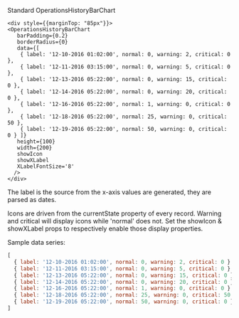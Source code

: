 Standard OperationsHistoryBarChart

    <div style={{marginTop: "85px"}}>
    <OperationsHistoryBarChart
       barPadding={0.2}
       borderRadius={0}
       data={[ 
        { label: '12-10-2016 01:02:00', normal: 0, warning: 2, critical: 0 },
        { label: '12-11-2016 03:15:00', normal: 0, warning: 5, critical: 0 },
        { label: '12-13-2016 05:22:00', normal: 0, warning: 15, critical: 0 },
        { label: '12-14-2016 05:22:00', normal: 0, warning: 20, critical: 0 },
        { label: '12-16-2016 05:22:00', normal: 1, warning: 0, critical: 0 },
        { label: '12-18-2016 05:22:00', normal: 25, warning: 0, critical: 50 },
        { label: '12-19-2016 05:22:00', normal: 50, warning: 0, critical: 0 } ]}
       height={100}
       width={200}
       showIcon
       showXLabel
       XLabelFontSize='8'
      />
    </div>

The label is the source from the x-axis values are generated, they are parsed as dates.

Icons are driven from the currentState property of every record.  Warning and critical will display icons while 'normal' does not. Set the showIcon & showXLabel props to respectively enable those display properties.

Sample data series:

```javascript
[
  { label: '12-10-2016 01:02:00', normal: 0, warning: 2, critical: 0 },
  { label: '12-11-2016 03:15:00', normal: 0, warning: 5, critical: 0 },
  { label: '12-13-2016 05:22:00', normal: 0, warning: 15, critical: 0 },
  { label: '12-14-2016 05:22:00', normal: 0, warning: 20, critical: 0 },
  { label: '12-16-2016 05:22:00', normal: 1, warning: 0, critical: 0 },
  { label: '12-18-2016 05:22:00', normal: 25, warning: 0, critical: 50 },
  { label: '12-19-2016 05:22:00', normal: 50, warning: 0, critical: 0 }
]
```

